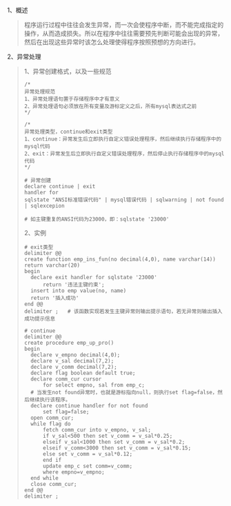 1、概述

> 程序运行过程中往往会发生异常，而一次会使程序中断，而不能完成指定的操作，从而造成损失。所以在程序中往往需要预先判断可能会出现的异常，然后在出现这些异常时该怎么处理使得程序按照预想的方向进行。

2、异常处理

> 1、异常创建格式，以及一些规范
>
> ```mysql
> /*
> 异常处理规范
> 1、异常处理语句置于存储程序中才有意义
> 2、异常处理语句必须放在所有变量及游标定义之后，所有mysql表达式之前
> */
> 
> /*
> 异常处理类型，continue和exit类型
> 1、continue：异常发生后立即执行自定义错误处理程序，然后继续执行存储程序中的mysql代码
> 2、exit：异常发生后立即执行自定义错误处理程序，然后停止执行存储程序中的mysql代码
> */
> 
> # 异常创建
> declare continue | exit
> handler for
> sqlstate "ANSI标准错误代码" | mysql错误代码 | sqlwarning | not found | sqlexcepion
> 
> # 如主键重复的ANSI代码为23000，即：sqlstate '23000'
> ```
>
> 2、实例
>
> ```mysql
> # exit类型
> delimiter @@
> create function emp_ins_fun(no decimal(4,0), name varchar(14))
> return varchar(20)
> begin
> 	declare exit handler for sqlstate '23000'
> 		return '违法主键约束';
> 	insert into emp value(no, name)
> 	return '插入成功'
> end @@
> delimiter ;	# 该函数实现若发生主键异常则输出提示语句，若无异常则输出插入成功提示信息
> 
> # continue
> delimiter @@
> create procedure emp_up_pro()
> begin
> 	declare v_empno decimal(4,0);
> 	declare v_sal decimal(7,2);
> 	declare v_comm decimal(7,2);
> 	declare flag boolean default true;
> 	declare comm_cur cursor
> 		for select empno, sal from emp_c;
> 	# 当发生not found异常时，也就是游标指向null，则执行set flag=false，然后继续执行该程序。
> 	declare continue handler for not found
> 		set flag=false;
> 	open comm_cur;
> 	while flag do
> 		fetch comm_cur into v_empno, v_sal;
> 		if v_sal<500 then set v_comm = v_sal*0.25;
> 		elseif v_sal<1000 then set v_comm = v_sal*0.2;
> 		elseif v_comm<3000 then set v_comm = v_sal*0.15;
> 		else set v_comm = v_sal*0.12;
> 		end if
> 		update emp_c set comm=v_comm;
> 		where empno=v_empno;
> 	end while
> 	close comm_cur;
> end @@
> delimiter ;
> ```
>
> 

